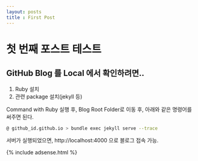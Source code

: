 ```yaml
---
layout: posts
title : First Post
---
```


# 첫 번째 포스트 테스트

## GitHub Blog 를 Local 에서 확인하려면..

1. Ruby 설치
2. 관련 package 설치(jekyll 등)

Command with Ruby 실행 후, Blog Root Folder로 이동 후, 
아래와 같은 명령어를 써주면 된다.

```sh
@ github_id.github.io > bundle exec jekyll serve --trace
```

서버가 실행되었으면, http://localhost:4000 으로 블로그 접속 가능.

{% include adsense.html %}
